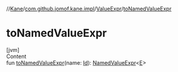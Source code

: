 //[Kane](../../index.md)/[com.github.jomof.kane.impl](../index.md)/[ValueExpr](index.md)/[toNamedValueExpr](to-named-value-expr.md)



# toNamedValueExpr  
[jvm]  
Content  
fun [toNamedValueExpr](to-named-value-expr.md)(name: [Id](../index.md#%5Bcom.github.jomof.kane.impl%2FId%2F%2F%2FPointingToDeclaration%2F%5D%2FClasslikes%2F-656493898)): [NamedValueExpr](../-named-value-expr/index.md)<[E](index.md)>  



